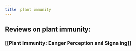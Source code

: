 ```yaml
---
title: plant immunity
---
```


## Reviews on plant immunity:
### [[Plant Immunity: Danger Perception and Signaling]]
